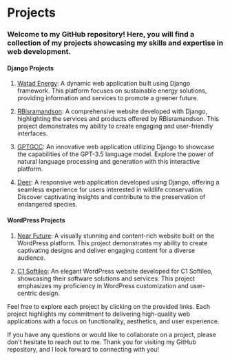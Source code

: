 # Projects

### Welcome to my GitHub repository! Here, you will find a collection of my projects showcasing my skills and expertise in web development.

#### Django Projects
1. [Watad Energy](www.watadenergy.com): A dynamic web application built using Django framework. This platform focuses on sustainable energy solutions, providing information and services to promote a greener future.

2. [RBisramandson](Rbisramandson.Com): A comprehensive website developed with Django, highlighting the services and products offered by RBisramandson. This project demonstrates my ability to create engaging and user-friendly interfaces.

3. [GPTGCC](http://gptgcc.com/): An innovative web application utilizing Django to showcase the capabilities of the GPT-3.5 language model. Explore the power of natural language processing and generation with this interactive platform.

4. [Deer](https://deer.herokuapp.com/): A responsive web application developed using Django, offering a seamless experience for users interested in wildlife conservation. Discover captivating insights and contribute to the preservation of endangered species.

#### WordPress Projects
1. [Near Future](https://nearfuture.website/): A visually stunning and content-rich website built on the WordPress platform. This project demonstrates my ability to create captivating designs and deliver engaging content for a diverse audience.

2. [C1 Softileo](https://c1.softileo.com/): An elegant WordPress website developed for C1 Softileo, showcasing their software solutions and services. This project emphasizes my proficiency in WordPress customization and user-centric design.

Feel free to explore each project by clicking on the provided links. Each project highlights my commitment to delivering high-quality web applications with a focus on functionality, aesthetics, and user experience.

If you have any questions or would like to collaborate on a project, please don't hesitate to reach out to me. Thank you for visiting my GitHub repository, and I look forward to connecting with you!
